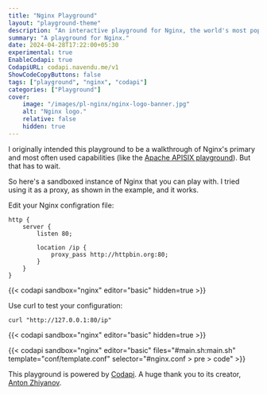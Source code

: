 ```yaml
---
title: "Nginx Playground"
layout: "playground-theme"
description: "An interactive playground for Nginx, the world's most popular web server."
summary: "A playground for Nginx."
date: 2024-04-28T17:22:00+05:30
experimental: true
EnableCodapi: true
CodapiURL: codapi.navendu.me/v1
ShowCodeCopyButtons: false
tags: ["playground", "nginx", "codapi"]
categories: ["Playground"]
cover:
    image: "/images/pl-nginx/nginx-logo-banner.jpg"
    alt: "Nginx logo."
    relative: false
    hidden: true
---
```


I originally intended this playground to be a walkthrough of Nginx's primary and most often used capabilities (like the [Apache APISIX playground](/playground/apisix/)). But that has to wait.

So here's a sandboxed instance of Nginx that you can play with. I tried using it as a proxy, as shown in the example, and it works.

Edit your Nginx configration file:

```nginx {id="nginx.conf"}
http {
    server {
        listen 80;

        location /ip {
            proxy_pass http://httpbin.org:80;
        }
    }
}
```

{{< codapi sandbox="nginx" editor="basic" hidden=true >}}

Use curl to test your configuration:

```shell {id="main.sh"}
curl "http://127.0.0.1:80/ip"
```

{{< codapi sandbox="nginx" editor="basic" hidden=true >}}

{{< codapi sandbox="nginx" editor="basic" files="#main.sh:main.sh" template="conf/template.conf" selector="#nginx\.conf > pre > code" >}}

This playground is powered by [Codapi](https://github.com/nalgeon/codapi/). A huge thank you to its creator, [Anton Zhiyanov](https://github.com/nalgeon).
